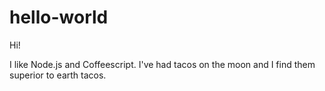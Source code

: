 # hello-world

Hi!

I like Node.js and Coffeescript.
I've had tacos on the moon and I find them superior to earth tacos.
